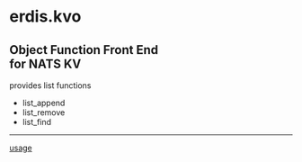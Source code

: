 # erdis.kvo
Object Function Front End <br>
for NATS KV
---
provides list functions <br>
<ul>
  <li>list_append</li>
  <li>list_remove</li>
  <li>list_find</li>
</ul>

---

[usage](https://github.com/perryngordon/erdis.kvo/blob/main/usage.md)
